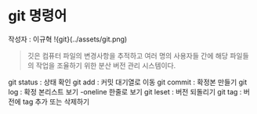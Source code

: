 # git 명령어
작성자 : 이규혁
!{git}(../assets/git.png)

> 깃은 컴퓨터 파일의 변경사항을 추적하고 여러 명의 사용자들 간에 해당 파일들의 작업을 조율하기 위한 분산 버전 관리 시스템이다.

git status : 상태 확인
git add : 커밋 대기열로 이동 
git commit : 확정본 만들기
git log : 확정 본리스트 보기 -oneline 한줄로 보기
git leset : 버전 되돌리기
git tag : 버전에 tag 추가 또는 삭제하기